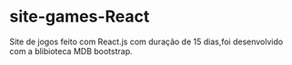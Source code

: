 # site-games-React
 Site de jogos feito com React.js com duração de 15 dias,foi desenvolvido com a blibioteca MDB bootstrap.
